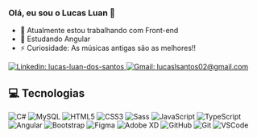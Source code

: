 ### Olá, eu sou o Lucas Luan 👋

- 🔭 Atualmente estou trabalhando com Front-end
- 🌱 Estudando Angular
- ⚡ Curiosidade: As músicas antigas são as melhores!!

<a href="https://www.linkedin.com/in/lucas-luan-dos-santos/" target="_blank">
  <img src="https://img.shields.io/badge/-Linkedin-blue?style=for-the-badge&logo=Linkedin&logoColor=white&link=https://www.linkedin.com/in/lucas-luan-dos-santos/"      alt="Linkedin: lucas-luan-dos-santos"></img>
</a>

<a href="mailto:lucaslsantos02@gmail.com" target="_blank">
  <img src="https://img.shields.io/badge/Gmail-D14836?style=for-the-badge&logo=gmail&logoColor=white" alt="Gmail: lucaslsantos02@gmail.com"></img>
</a>

## 💻 Tecnologias

![C#](https://img.shields.io/badge/C%23-239120?style=for-the-badge&logo=c-sharp&logoColor=white)
![MySQL](https://img.shields.io/badge/-MySQL-4479A1?style=for-the-badge&logo=mysql&logoColor=white)
![HTML5](https://img.shields.io/badge/-HTML5-E34F26?style=for-the-badge&logo=html5&logoColor=white)
![CSS3](https://img.shields.io/badge/-CSS3-1572B6?style=for-the-badge&logo=css3)
![Sass](https://img.shields.io/badge/-Sass-CC6699?style=for-the-badge&logo=sass&logoColor=white)
![JavaScript](https://img.shields.io/badge/JavaScript-F7DF1E?style=for-the-badge&logo=javascript&logoColor=black)
![TypeScript](https://img.shields.io/badge/TypeScript-007ACC?style=for-the-badge&logo=typescript&logoColor=white)
![Angular](https://img.shields.io/badge/-Angular-DD0031?style=for-the-badge&logo=angular)
![Bootstrap](https://img.shields.io/badge/Bootstrap-563D7C?style=for-the-badge&logo=bootstrap&logoColor=white)
![Figma](https://img.shields.io/badge/Figma-F24E1E?style=for-the-badge&logo=figma&logoColor=white)
![Adobe XD](https://img.shields.io/badge/Adobe%20XD-470137?style=for-the-badge&logo=Adobe%20XD&logoColor=#FF61F6)
![GitHub](https://img.shields.io/badge/-GitHub-181717?style=for-the-badge&logo=github)
![Git](https://img.shields.io/badge/-Git-f05033?style=for-the-badge&logo=git&logoColor=white)
![VSCode](https://img.shields.io/badge/-VSCode-007ACC?style=for-the-badge&logo=visual-studio-code&logoColor=white)
